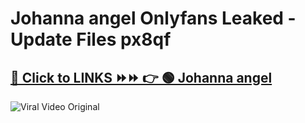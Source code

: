 
 # Johanna angel Onlyfans Leaked - Update Files px8qf

## <h2><a href="https://clipsfans.com/Johanna_angel&ref=git">🔗 Click to LINKS ⏩⏩ 👉 🟢 Johanna angel </a></h2>

<a href="https://clipsfans.com/Johanna_angel&ref=git" rel="nofollow" data-target="animated-image.originalLink"><img src="https://i.ibb.co.com/xMMVF88/686577567.gif" alt="Viral Video Original" style="max-width: 100%; display: inline-block;" data-target="animated-image.originalImage"></a>

